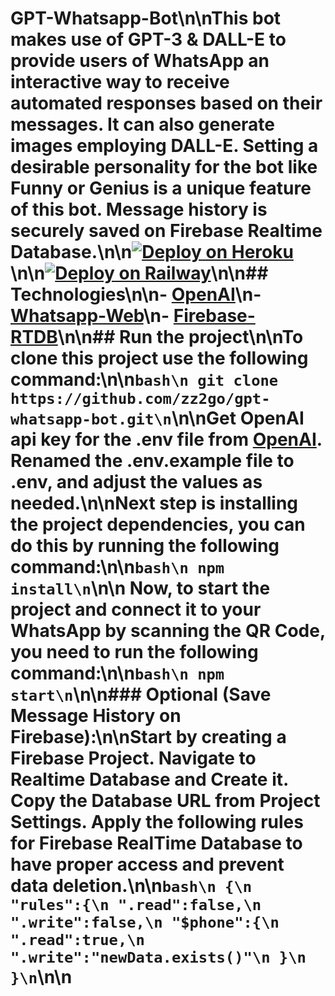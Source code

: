 
# GPT-Whatsapp-Bot\n\nThis bot makes use of GPT-3 & DALL-E to provide users of WhatsApp an interactive way to receive automated responses based on their messages. It can also generate images employing DALL-E. Setting a desirable personality for the bot like Funny or Genius is a unique feature of this bot. Message history is securely saved on Firebase Realtime Database.\n\n[![Deploy on Heroku](https://www.herokucdn.com/deploy/button.svg)](https://heroku.com/deploy)\n\n[![Deploy on Railway](https://railway.app/button.svg)](https://railway.app/new/template/W5QDDg?referralCode=6Ax_Sv)\n\n## Technologies\n\n- [OpenAI](https://beta.openai.com/)\n- [Whatsapp-Web](https://github.com/pedroslopez/whatsapp-web.js/)\n- [Firebase-RTDB](https://console.firebase.google.com/)\n\n## Run the project\n\nTo clone this project use the following command:\n\n```bash\n git clone https://github.com/zz2go/gpt-whatsapp-bot.git\n```\n\nGet OpenAI api key for the .env file from [OpenAI](https://platform.openai.com/account/api-keys/). Renamed the .env.example file to .env, and adjust the values as needed.\n\nNext step is installing the project dependencies, you can do this by running the following command:\n\n```bash\n npm install\n```\n\n Now, to start the project and connect it to your WhatsApp by scanning the QR Code, you need to run the following command:\n\n```bash\n npm start\n```\n\n### Optional (Save Message History on Firebase):\n\nStart by creating a Firebase Project. Navigate to Realtime Database and Create it. Copy the Database URL from Project Settings. Apply the following rules for Firebase RealTime Database to have proper access and prevent data deletion.\n\n```bash\n {\n "rules":{\n ".read":false,\n ".write":false,\n "$phone":{\n ".read":true,\n ".write":"newData.exists()"\n }\n }\n```\n\n